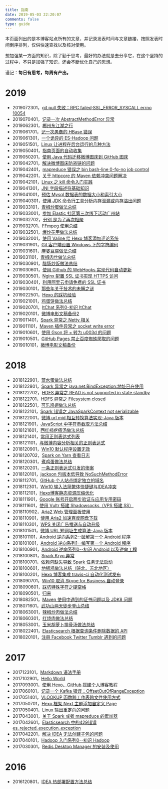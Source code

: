 ```yaml
---
title: 指南
date: 2019-05-03 22:20:07
comments: false
type: guide
---
```



本页面列出的是本博客站点所有的文章，并记录发表时间与文章链接，按照发表时间倒序排列，仅供快速查找以及核对使用。

想加强某一方面的知识，除了勤于思考，最好的办法就是去分享它，在这个坚持的过程中，不只是加强了知识，还会不断优化自己的思想。

谨记：**每日有思考，每周有产出。**


# 2019


- 2019072301，[git pull 失败：RPC failed;SSL_ERROR_SYSCALL errno 10054](https://www.playpi.org/2019072301.html)
- 2019070401，[记录一次 AbstractMethodError 异常](https://www.playpi.org/2019070401.html)
- 2019062301，[郴州东江湖之行](https://www.playpi.org/2019062301.html)
- 2019061701，[记一次愚蠢的 HBase 错误](https://www.playpi.org/2019061701.html)
- 2019061301，[一个诡异的 ES-Hadoop 问题](https://www.playpi.org/2019061301.html)
- 2019051501，[Linux 让进程在后台运行的几种方法](https://www.playpi.org/2019051501.html)
- 2019050401，[指南页面的自动收集](https://www.playpi.org/2019050401.html)
- 2019050201，[使用 Java 代码迁移微博图床到 GitHub 图床](https://www.playpi.org/2019050201.html)
- 2019042701，[解决微博图床防盗链的问题](https://www.playpi.org/2019042701.html)
- 2019042401，[mapreduce 错误之 bin bash-line 0-fg-no job control](https://www.playpi.org/2019042401.html)
- 2019042201，[关于 httpcore 的 Maven 依赖冲突问题解决](https://www.playpi.org/2019042201.html)
- 2019042101，[Linux 之 kill 命令入门实践](https://www.playpi.org/2019042101.html)
- 2019041301，[JNI 字段描述符基础知识](https://www.playpi.org/2019041301.html)
- 2019041001，[预估 Mysql 数据表的数据大小和索引大小](https://www.playpi.org/2019041001.html)
- 2019040301，[使用 JDK 命令行工具分析内存泄漏或内存溢出问题](https://www.playpi.org/2019040301.html)
- 2019033101，[青椒炒蛋做法总结](https://www.playpi.org/2019033101.html)
- 2019033001，[参加 Elastic 社区第三次线下活动广州站](https://www.playpi.org/2019033001.html)
- 2019032702，[分别 是为了再次相聚](https://www.playpi.org/2019032702.html)
- 2019032701，[FFmpeg 使用总结](https://www.playpi.org/2019032701.html)
- 2019032501，[爆炒花甲做法总结](https://www.playpi.org/2019032501.html)
- 2019032001，[使用 Valine 给 Hexo 博客添加评论系统](https://www.playpi.org/2019032001.html)
- 2019031901，[Git 客户端设置 Windows 下的字符编码](https://www.playpi.org/2019031901.html)
- 2019031601，[麻婆豆腐做法总结](https://www.playpi.org/2019031601.html)
- 2019031101，[青椒肉丝做法总结](https://www.playpi.org/2019031101.html)
- 2019030901，[腊肠炒饭做法总结](https://www.playpi.org/2019030901.html)
- 2019030601，[使用 Github 的 WebHooks 实现代码自动更新](https://www.playpi.org/2019030601.html)
- 2019030501，[Nginx 配置 SSL 证书实现 HTTPS 访问](https://www.playpi.org/2019030501.html)
- 2019030401，[利用阿里云申请免费的 SSL 证书](https://www.playpi.org/2019030401.html)
- 2019030101，[那些年关于技术的未解之谜](https://www.playpi.org/2019030101.html)
- 2019022501，[Hexo 的踩坑经验](https://www.playpi.org/2019022501.html)
- 2019021001，[鸡蛋饼做法总结](https://www.playpi.org/2019021001.html)
- 2019020701，[ItChat 系列0-初识 ItChat](https://www.playpi.org/2019020701.html)
- 2019020101，[微博电影文稿备份2](https://www.playpi.org/2019020101.html)
- 2019011401，[Spark 异常之 Netty 相关](https://www.playpi.org/2019011401.html)
- 2019011101，[Maven 插件异常之 socket write error](https://www.playpi.org/2019011101.html)
- 2019010601，[使用 Gson 将 = 转为 u003d 的问题](https://www.playpi.org/2019010601.html)
- 2019010501，[GitHub Pages 禁止百度蜘蛛爬取的问题](https://www.playpi.org/2019010501.html)
- 2019010101，[微博电影文稿备份](https://www.playpi.org/2019010101.html)


# 2018


- 2018122901，[蒸水蛋做法总结](https://www.playpi.org/2018122901.html)
- 2018122801，[Spark 异常之 java.net.BindException:地址已在使用](https://www.playpi.org/2018122801.html)
- 2018122702，[HDFS 异常之 READ is not supported in state standby](https://www.playpi.org/2018122702.html)
- 2018122701，[HDFS 异常之 Filesystem closed](https://www.playpi.org/2018122701.html)
- 2018122501，[可乐鸡翅做法总结](https://www.playpi.org/2018122501.html)
- 2018122101，[Spark 错误之 JavaSparkContext not serializable](https://www.playpi.org/2018122101.html)
- 2018122001，[微博 url mid 相互转换算法实现-Java 版本](https://www.playpi.org/2018122001.html)
- 2018121901，[JavaScript 中字符串截取方法总结](https://www.playpi.org/2018121901.html)
- 2018121601，[西红柿疙瘩汤做法总结](https://www.playpi.org/2018121601.html)
- 2018121401，[常用正则表达式列表](https://www.playpi.org/2018121401.html)
- 2018121101，[与微博内容分析相关的正则表达式](https://www.playpi.org/2018121101.html)
- 2018120901，[Win10 默认程序设置无效](https://www.playpi.org/2018120901.html)
- 2018120702，[Spark on Yarn 查看日志](https://www.playpi.org/2018120702.html)
- 2018120301，[煮鸡蛋做法总结](https://www.playpi.org/2018120301.html)
- 2018120201，[一条正则表达式引发的惨案](https://www.playpi.org/2018120201.html)
- 2018120101，[jackson 包版本低导致 NoSuchMethodError](https://www.playpi.org/2018120101.html)
- 2018112701，[GitHub 个人站点绑定独立的域名](https://www.playpi.org/2018112701.html)
- 2018112301，[Win10 输入法简繁体快捷键与IDEA冲突](https://www.playpi.org/2018112301.html)
- 2018112101，[Hexo博客静态资源压缩优化](https://www.playpi.org/2018112101.html)
- 2018111901，[Google 账号开启两步验证与应用专用密码](https://www.playpi.org/2018111901.html)
- 2018111601，[使用 Vultr 搭建 Shadowsocks（VPS 搭建 SS）](https://www.playpi.org/2018111601.html)
- 2018110902，[Aria2 Web 管理面板使用](https://www.playpi.org/2018110902.html)
- 2018110901，[使用 Aria2 加速百度网盘下载](https://www.playpi.org/2018110901.html)
- 2018110301，[WPS 关闭广告推送与自动升级](https://www.playpi.org/2018110301.html)
- 2018101501，[微博 URL 短网址生成算法-Java 版本](https://www.playpi.org/2018101501.html)
- 2018101101，[Android 逆向系列2--破解第一个 Android 程序](https://www.playpi.org/2018101101.html)
- 2018101001，[Android 逆向系列1--编写第一个 Android 程序](https://www.playpi.org/2018101001.html)
- 2018100901，[Android 逆向系列0--初识 Android 以及逆向工程](https://www.playpi.org/2018100901.html)
- 2018100801，[Spark Kryo 异常](https://www.playpi.org/2018100801.html)
- 2018100701，[依赖包缺失导致 Spark 任务无法启动](https://www.playpi.org/2018100701.html)
- 2018100601，[地锅鸡做法总结（皖北、苏北地区）](https://www.playpi.org/2018100601.html)
- 2018100201，[Hexo 博客集成 travis-ci 自动化测试发布](https://www.playpi.org/2018100201.html)
- 2018090701，[Win10 取消 Skype for Business 自动登录](https://www.playpi.org/2018090701.html)
- 2018090601，[踩坑特殊字符之硬空格](https://www.playpi.org/2018090601.html)
- 2018090501，[归来](https://www.playpi.org/2018090501.html)
- 2018082501，[Maven 使用中遇到的证书问题以及 JDK8 问题](https://www.playpi.org/2018082501.html)
- 2018071601，[武功山两天徒步登山总结](https://www.playpi.org/2018071601.html)
- 2018063001，[辣椒炒肉做法总结](https://www.playpi.org/2018063001.html)
- 2018060301，[红烧肉做法总结](https://www.playpi.org/2018060301.html)
- 2018053001，[玉米胡萝卜排骨汤做法总结](https://www.playpi.org/2018053001.html)
- 2018022401，[Elasticsearch 根据查询条件删除数据的 API](https://www.playpi.org/2018022401.html)
- 2018020101，[注册 Facebook Twitter Tumblr 遇到的问题](https://www.playpi.org/2018020101.html)


# 2017


- 2017123101，[Markdown 语法手册](https://www.playpi.org/2017123101.html)
- 2017102901，[Hello World](https://www.playpi.org/2017102901.html)
- 2017093001，[使用 Hexo、GitHub 搭建个人博客教程](https://www.playpi.org/2017093001.html)
- 2017060101，[记录一个 Kafka 错误：OffsetOutOfRangeException](https://www.playpi.org/2017060101.html)
- 2017051401，[VLOOKUP 函数跨工作表跨文件使用方式](https://www.playpi.org/2017051401.html)
- 2017050701，[Hexo 框架 Next 主题添加自定义 Page](https://www.playpi.org/2017050701.html)
- 2017050401，[Linux 输出重定向的问题](https://www.playpi.org/2017050401.html)
- 2017043001，[关于 Spark 或者 mapreduce 的累加器](https://www.playpi.org/2017043001.html)
- 2017042601，[Elasticsearch 中的429错误 es_rejected_execution_exception](https://www.playpi.org/2017042601.html)
- 2017042201，[解决 IDEA 无法创建子包的问题](https://www.playpi.org/2017042201.html)
- 2017040101，[Hadoop 入门系列0--初识 Hadoop](https://www.playpi.org/2017040101.html)
- 2017030301，[Redis Desktop Manager 的安装及使用](https://www.playpi.org/2017030301.html)


# 2016


- 2016120801，[IDEA 热部署配置方法总结](https://www.playpi.org/2016120801.html)

